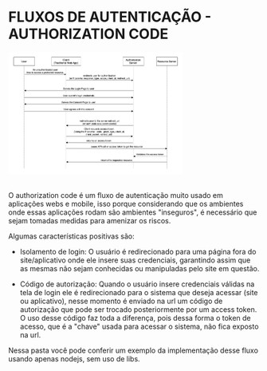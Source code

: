 # FLUXOS DE AUTENTICAÇÃO - AUTHORIZATION CODE

<img src="representacoes/authorizationCode.png" width="350" title="hover text">
</br></br>

O authorization code é um fluxo de autenticação muito usado em aplicações webs e mobile, isso porque considerando que os ambientes onde essas aplicações rodam são ambientes "inseguros", é necessário que sejam tomadas medidas para amenizar os riscos.

Algumas características positivas são:

* Isolamento de login: O usuário é redirecionado para uma página fora do site/aplicativo onde ele insere suas credenciais, garantindo assim que as mesmas não sejam conhecidas ou manipuladas pelo site em questão.

* Código de autorização: Quando o usuário insere credenciais válidas na tela de login ele é redirecionado para o sistema que deseja acessar (site ou aplicativo), nesse momento é enviado na url um código de autorização que pode ser trocado posteriormente por um access token. <br>
O uso desse código faz toda a diferença, pois dessa forma o token de acesso, que é a "chave" usada para acessar o sistema, não fica exposto na url.

Nessa pasta você pode conferir um exemplo da implementação desse fluxo usando apenas nodejs, sem uso de libs.
